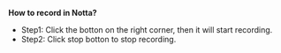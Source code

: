 **How to record in Notta?**
- Step1: Click the botton on the right corner, then it will start recording. 
- Step2: Click stop botton to stop recording. 
